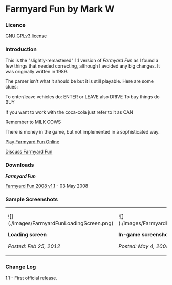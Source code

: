 # Farmyard Fun by Mark W

### Licence

[GNU GPLv3 license](http://en.wikipedia.org/wiki/GNU_General_Public_License)

### Introduction

This is the "slightly-remastered" 1.1 version of *Farmyard Fun* as I found a few things that needed correcting, although I avoided any big changes. It was originally written in 1989.

The parser isn't what it should be but it is still playable. Here are some clues:

To enter/leave vehicles do: ENTER <name> or LEAVE <name> also DRIVE <direction> To buy things do BUY <name>

If you want to work with the coca-cola just refer to it as CAN

Remember to MILK COWS

There is money in the game, but not implemented in a sophisticated way.

[Play Farmyard Fun Online](http://www.retrosoftware.co.uk/jbeebapplet/)
[Discuss Farmyard Fun](http://www.retrosoftware.co.uk/forum/viewtopic.php?f=19&t=91)

### Downloads

***Farmyard Fun***
[Farmyard Fun 2008 v1.1](./images/FarmyardFun2008v1-1.zip "wikilink") - 03 May 2008

### Sample Screenshots

<table>
<tbody>
<tr class="odd">
<td><p>![](./images/FarmyardFunLoadingScreen.png)
<strong>Loading screen</strong><br />
<em>Posted: Feb 25, 2012</em></p></td>
<td><p>![](./images/FarmyardFun2008.png)
<strong>In-game screenshot</strong><br />
<em>Posted: May 4, 2008</em></p></td>
</tr>
</tbody>
</table>

### Change Log

1.1 - First official release.
